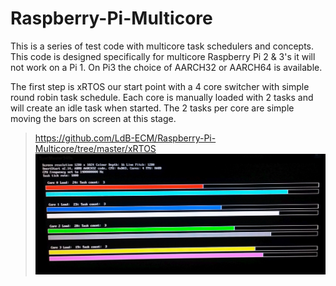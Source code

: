 # Raspberry-Pi-Multicore
This is a series of test code with multicore task schedulers and concepts. This code is designed specifically for multicore Raspberry Pi 2 & 3's it will not work on a Pi 1. On Pi3 the choice of AARCH32 or AARCH64 is available.

The first step is xRTOS our start point with a 4 core switcher with simple round robin task schedule. Each core is manually loaded with 2 tasks and will create an idle task when started. The 2 tasks per core are simple moving the bars on screen at this stage.
>https://github.com/LdB-ECM/Raspberry-Pi-Multicore/tree/master/xRTOS
![](https://github.com/LdB-ECM/Docs_and_Images/blob/master/Images/xRTOS.jpg?raw=true)
